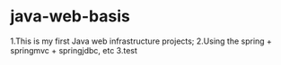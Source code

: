 # java-web-basis
1.This is my first Java web infrastructure projects;
2.Using the spring + springmvc + springjdbc, etc
3.test
